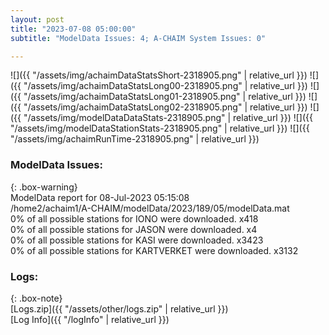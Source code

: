 ```yaml
---
layout: post
title: "2023-07-08 05:00:00"
subtitle: "ModelData Issues: 4; A-CHAIM System Issues: 0"

---
```


![]({{ "/assets/img/achaimDataStatsShort-2318905.png" | relative_url }})
![]({{ "/assets/img/achaimDataStatsLong00-2318905.png" | relative_url }})
![]({{ "/assets/img/achaimDataStatsLong01-2318905.png" | relative_url }})
![]({{ "/assets/img/achaimDataStatsLong02-2318905.png" | relative_url }})
![]({{ "/assets/img/modelDataDataStats-2318905.png" | relative_url }})
![]({{ "/assets/img/modelDataStationStats-2318905.png" | relative_url }})
![]({{ "/assets/img/achaimRunTime-2318905.png" | relative_url }})


### ModelData Issues:  
  
{: .box-warning}  
 ModelData report for 08-Jul-2023 05:15:08   
 /home2/achaim1/A-CHAIM/modelData/2023/189/05/modelData.mat   
 0% of all possible stations for IONO were downloaded. x418   
 0% of all possible stations for JASON were downloaded. x4   
 0% of all possible stations for KASI were downloaded. x3423   
 0% of all possible stations for KARTVERKET were downloaded. x3132   
  


### Logs:  
  
{: .box-note}  
[Logs.zip]({{ "/assets/other/logs.zip" | relative_url }})  
[Log Info]({{ "/logInfo" | relative_url }})  
